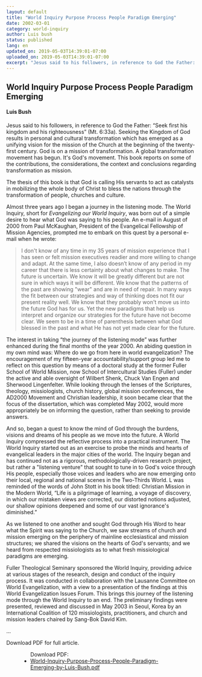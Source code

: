```yaml
---
layout: default
title: "World Inquiry Purpose Process People Paradigm Emerging"
date: 2002-03-01
category: world-inquiry
author: Luis bush
status: published
lang: en
updated_on: 2019-05-03T14:39:01-07:00
uploaded_on: 2019-05-03T14:39:01-07:00
excerpt: "Jesus said to his followers, in reference to God the Father: “Seek first his kingdom and his righteousness” (Mt. 6:33a). Seeking the Kingdom of God results in personal and cultural transformation which has emerged as a unifying vision for the mission of the Church at the beginning of the twenty-first century. God is on a mission of transformation. A global transformation movement has begun. It's God's movement. This book reports on some of the contributions, the considerations, the context and conclusions regarding transformation as mission."
---
```

<article class="document-container" data-publication-date="{{page.date}}" data-uploaded-on="{{page.uploaded_on}}" data-updated-on="{{page.updated_on}}" data-category="{{page.category}}">
  <h1>World Inquiry Purpose Process People Paradigm Emerging</h1>
  <h4>Luis Bush</h4>

  <p>Jesus said to his followers, in reference to God the Father: “Seek first his kingdom and his righteousness” (Mt. 6:33a). Seeking the Kingdom of God results in personal and cultural transformation which has emerged as a unifying vision for the mission of the Church at the beginning of the twenty-first century. God is on a mission of transformation. A global transformation movement has begun. It's God's movement. This book reports on some of the contributions, the considerations, the context and conclusions regarding transformation as mission.</p>

  <p>The thesis of this book is that God is calling His servants to act as catalysts in mobilizing the whole body of Christ to bless the nations through the transformation of people, churches and culture.</p>

  <p>Almost three years ago I began a journey in the listening mode. The World Inquiry, short for <em>Evangelizing our World Inquiry</em>, was born out of a simple desire to hear what God was saying to his people. An e-mail in August of 2000 from Paul McKaughan, President of the Evangelical Fellowship of Mission Agencies, prompted me to embark on this quest by a personal e-mail when he wrote:</p>

  <blockquote class="indented">I don't know of any time in my 35 years of mission experience that l has seen or felt mission executives readier and more willing to change and adapt. At the same time, l also doesn’t know of any period in my career that there is less certainty about what changes to make. The future is uncertain. We know it will be greatly different but are not sure in which ways it will be different. We know that the patterns of the past are showing "wear" and are in need of repair. In many ways the fit between our strategies and way of thinking does not fit our present reality well. We know that they probably won't move us into the future God has for us. Yet the new paradigms that help us interpret and organize our strategies for the future have not become clear. We seem to be in a time of parenthesis between what God blessed in the past and what He has not yet made clear for the future.</blockquote>

  <p>The interest in taking “the journey of the listening mode” was further enhanced during the final months of the year 2000. An abiding question in my own mind was: Where do we go from
  here in world evangelization? The encouragement of my fifteen-year accountability/support group led me to reflect on this question by means of a doctoral study at the former Fuller School of World Mission, now School of lntercultural Studies (Fuller) under the active and able oversight of Wilbert Shenk, Chuck Van Engen and Sherwood Lingenfelter. While looking through the lenses of the Scriptures, theology, missiologists, church history, global mission conferences, the AD2000 Movement and Christian leadership, it soon became clear that the focus of the dissertation, which was completed May 2002, would more appropriately be on informing the question, rather than seeking to provide answers.</p>

  <p>And so, began a quest to know the mind of God through the burdens, visions and dreams of his people as we move into the future. A World Inquiry compressed the reflective process into a practical instrument. The World Inquiry started out as an exercise to probe the minds and hearts of evangelical leaders in the major cities of the world. The Inquiry began and has continued not as a rigorous, methodologically-driven research project, but rather a "listening venture" that sought to tune in to God's voice through His people, especially those voices and leaders who are now emerging onto their local, regional and national scenes in the Two-Thirds World. L was reminded of the words of John Stott in his book titled: Christian Mission in the Modern World, “Life is a pilgrimage of learning, a voyage of discovery, in which our mistaken views are corrected, our distorted notions adjusted, our shallow opinions deepened and some of our vast ignorance's diminished.”</p>

  <p>As we listened to one another and sought God through His Word to hear what the Spirit was saying to the Church, we saw streams of church and mission emerging on the periphery of mainline ecclesiastical and mission structures; we shared the visions on the hearts of God's servants; and we heard from respected missiologists as to what fresh missiological paradigms are emerging.</p>

  <p>Fuller Theological Seminary sponsored the World Inquiry, providing advice at various stages of the research, design and conduct of the inquiry process. It was conducted in collaboration with the Lausanne Committee on World Evangelization, with a view to a presentation of the findings at this World Evangelization Issues Forum. This brings this journey of the listening mode through the World Inquiry to an end. The preliminary findings were presented, reviewed and discussed in May 2003 in Seoul, Korea by an International Coalition of 120 missiologists, practitioners, and church and mission leaders chaired by Sang-Bok David Kim.</p>

  <p>...</p>

  <p>Download PDF for full article.</p>


  <figure class="resource-links">
    <ul>Download PDF:
      <li><a href="{{ site.baseurl }}/assets/pdf/2002-03-01/World-Inquiry-Purpose-Process-People-Paradigm-Emerging-by-Luis-Bush.pdf">World-Inquiry-Purpose-Process-People-Paradigm-Emerging-by-Luis-Bush.pdf</a></li>
    </ul>
  </figure>
</article>
